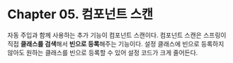 # Chapter 05. 컴포넌트 스캔

자동 주입과 함께 사용하는 추가 기능이 컴포넌트 스캔이다. 컴포넌트 스캔은 스프링이 직접 **클래스를 검색**해서 **빈으로 등록**해주는 기능이다. 설정 클래스에 빈으로 등록하지 않아도 원하는 클래스를 빈으로 등록할 수 있어 설정 코드가 크게 줄어든다.

